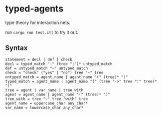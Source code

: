 # typed-agents

type theory for interaction nets.

run `cargo run test.itt` to try it out.

## Syntax

```
statement = decl | def | check
decl = typed_match ":" (tree ":")* untyped_match
def = untyped_match "~" untyped_match
check = "check" ("yes" | "no") tree "~" tree
untyped_match = agent_name | agent_name "(" (tree)* ")"
typed_match = agent_name | agent_name "(" (tree "->" tree ":" tree)* ")"
tree = agent | var_name | tree_with
agent = agent_name | agent_name "(" (tree)* ")"
tree_with = tree "~" tree "with" tree
agent_name = uppercase_char any_char*
var_name = lowercase_char any_char*
```